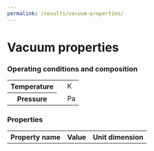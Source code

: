 ```yaml
---
permalink: /results/vacuum-properties/
---
```

<h1 class="text-center"><b>Vacuum properties</b></h1>
<h3 class="text-center"><b>Operating conditions and composition</b></h3>
<table class="table table-striped text-left" style="margin:auto"  id="input-table">
  <tbody>
    <tr>
      <th scope="row">Temperature <i class="fa-regular fa-temperature-three-quarters"></i></th>
      <td id="T"></td>
      <td>K</td>
    </tr>
    <tr>
      <th scope="row">Pressure <i class="fa-regular fa-gauge"></i></th>
      <td id="P"></td>
      <td>Pa</td>
    </tr>
  </tbody>
</table>

<h3 class="text-center"><b>Properties</b></h3>
<table class="table table-striped text-left" style="margin:auto" id="output-table">
  <tbody>
    <tr>
      <th scope="row">Property name <i class="fa-regular fa-vial"></i></th>
      <th>Value <i class="fa-regular fa-chart-line"></i></th>
      <th>Unit dimension <i class="fa-regular fa-scale-balanced"></i></th>
    </tr>
  </tbody>
</table>